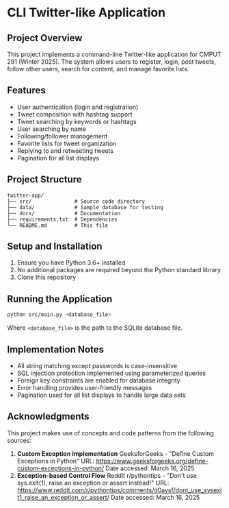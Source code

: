 # CLI Twitter-like Application

## Project Overview

This project implements a command-line Twitter-like application for CMPUT 291 (Winter 2025). The system allows users to register, login, post tweets, follow other users, search for content, and manage favorite lists.

## Features

- User authentication (login and registration)
- Tweet composition with hashtag support
- Tweet searching by keywords or hashtags
- User searching by name
- Following/follower management
- Favorite lists for tweet organization
- Replying to and retweeting tweets
- Pagination for all list displays

## Project Structure

```
twitter-app/
├── src/              # Source code directory
├── data/             # Sample database for testing
├── docs/             # Documentation
├── requirements.txt  # Dependencies
└── README.md         # This file
```

## Setup and Installation

1. Ensure you have Python 3.6+ installed
2. No additional packages are required beyond the Python standard library
3. Clone this repository

## Running the Application

```bash
python src/main.py <database_file>
```

Where `<database_file>` is the path to the SQLite database file.

## Implementation Notes

- All string matching except passwords is case-insensitive
- SQL injection protection implemented using parameterized queries
- Foreign key constraints are enabled for database integrity
- Error handling provides user-friendly messages
- Pagination used for all list displays to handle large data sets

## Acknowledgments

This project makes use of concepts and code patterns from the following sources:
1. **Custom Exception Implementation** GeeksforGeeks - "Define Custom Exceptions in Python" URL: https://www.geeksforgeeks.org/define-custom-exceptions-in-python/ Date accessed: March 16, 2025
2. **Exception-based Control Flow** Reddit r/pythontips - "Don't use sys.exit(1), raise an exception or assert instead!" URL: https://www.reddit.com/r/pythontips/comments/d0aysf/dont_use_sysexit1_raise_an_exception_or_assert/ Date accessed: March 16, 2025
